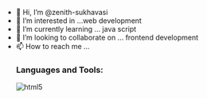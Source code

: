 - 👋 Hi, I’m @zenith-sukhavasi
- 👀 I’m interested in ...web development
- 🌱 I’m currently learning ... java script
- 💞️ I’m looking to collaborate on ... frontend development
- 📫 How to reach me ...
  <h3 align="left">Languages and Tools:</h3>
  <img alt="html5" src="https://img.shields.io/badge/-HTML5-E34F26?style=flat-square&logo=html5&logoColor=white" />
<!---
zenith-sukhavasi/zenith-sukhavasi is a ✨ special ✨ repository because its `README.md` (this file) appears on your GitHub profile.
You can click the Preview link to take a look at your changes.
--->
